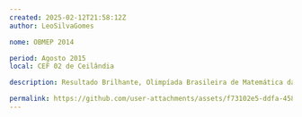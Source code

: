 ```yaml
---
created: 2025-02-12T21:58:12Z
author: LeoSilvaGomes

nome: OBMEP 2014

period: Agosto 2015
local: CEF 02 de Ceilândia

description: Resultado Brilhante, Olimpíada Brasileira de Matemática das Escolas Públicas - OBMEP 2014

permalink: https://github.com/user-attachments/assets/f73102e5-ddfa-458f-90e1-2b2f8044c3a2
---
```

